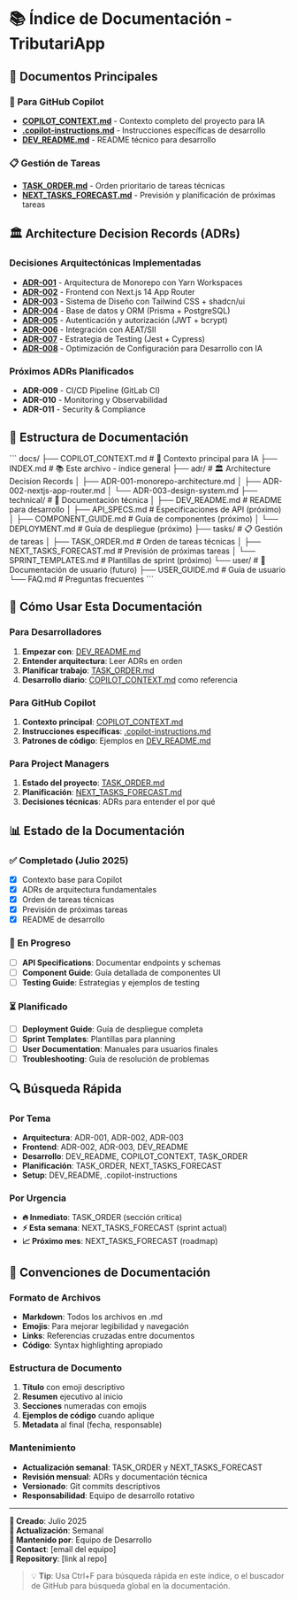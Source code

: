 # 📚 Índice de Documentación - TributariApp

## 🎯 Documentos Principales

### 🤖 Para GitHub Copilot

- **[COPILOT_CONTEXT.md](./COPILOT_CONTEXT.md)** - Contexto completo del proyecto para IA
- **[.copilot-instructions.md](../.copilot-instructions.md)** - Instrucciones específicas de desarrollo
- **[DEV_README.md](./technical/DEV_README.md)** - README técnico para desarrollo

### 📋 Gestión de Tareas

- **[TASK_ORDER.md](./tasks/TASK_ORDER.md)** - Orden prioritario de tareas técnicas
- **[NEXT_TASKS_FORECAST.md](./tasks/NEXT_TASKS_FORECAST.md)** - Previsión y planificación de próximas tareas

## 🏛️ Architecture Decision Records (ADRs)

### Decisiones Arquitectónicas Implementadas

- **[ADR-001](./adr/ADR-001-monorepo-architecture.md)** - Arquitectura de Monorepo con Yarn Workspaces
- **[ADR-002](./adr/ADR-002-nextjs-app-router.md)** - Frontend con Next.js 14 App Router
- **[ADR-003](./adr/ADR-003-design-system.md)** - Sistema de Diseño con Tailwind CSS + shadcn/ui
- **[ADR-004](./adr/ADR-004-database-prisma.md)** - Base de datos y ORM (Prisma + PostgreSQL)
- **[ADR-005](./adr/ADR-005-authentication-authorization.md)** - Autenticación y autorización (JWT + bcrypt)
- **[ADR-006](./adr/ADR-006-aeat-sii-integration.md)** - Integración con AEAT/SII
- **[ADR-007](./adr/ADR-007-testing-strategy.md)** - Estrategia de Testing (Jest + Cypress)
- **[ADR-008](./adr/ADR-008-configuration-optimization.md)** - Optimización de Configuración para Desarrollo con IA

### Próximos ADRs Planificados

- **ADR-009** - CI/CD Pipeline (GitLab CI)
- **ADR-010** - Monitoring y Observabilidad
- **ADR-011** - Security & Compliance

## 📁 Estructura de Documentación

\`\`\`
docs/
├── COPILOT_CONTEXT.md # 🤖 Contexto principal para IA
├── INDEX.md # 📚 Este archivo - índice general
├── adr/ # 🏛️ Architecture Decision Records
│ ├── ADR-001-monorepo-architecture.md
│ ├── ADR-002-nextjs-app-router.md
│ └── ADR-003-design-system.md
├── technical/ # 🔧 Documentación técnica
│ ├── DEV_README.md # README para desarrollo
│ ├── API_SPECS.md # Especificaciones de API (próximo)
│ ├── COMPONENT_GUIDE.md # Guía de componentes (próximo)
│ └── DEPLOYMENT.md # Guía de despliegue (próximo)
├── tasks/ # 📋 Gestión de tareas
│ ├── TASK_ORDER.md # Orden de tareas técnicas
│ ├── NEXT_TASKS_FORECAST.md # Previsión de próximas tareas
│ └── SPRINT_TEMPLATES.md # Plantillas de sprint (próximo)
└── user/ # 👥 Documentación de usuario (futuro)
├── USER_GUIDE.md # Guía de usuario
└── FAQ.md # Preguntas frecuentes
\`\`\`

## 🎯 Cómo Usar Esta Documentación

### Para Desarrolladores

1. **Empezar con**: [DEV_README.md](./technical/DEV_README.md)
2. **Entender arquitectura**: Leer ADRs en orden
3. **Planificar trabajo**: [TASK_ORDER.md](./tasks/TASK_ORDER.md)
4. **Desarrollo diario**: [COPILOT_CONTEXT.md](./COPILOT_CONTEXT.md) como referencia

### Para GitHub Copilot

1. **Contexto principal**: [COPILOT_CONTEXT.md](./COPILOT_CONTEXT.md)
2. **Instrucciones específicas**: [.copilot-instructions.md](../.copilot-instructions.md)
3. **Patrones de código**: Ejemplos en [DEV_README.md](./technical/DEV_README.md)

### Para Project Managers

1. **Estado del proyecto**: [TASK_ORDER.md](./tasks/TASK_ORDER.md)
2. **Planificación**: [NEXT_TASKS_FORECAST.md](./tasks/NEXT_TASKS_FORECAST.md)
3. **Decisiones técnicas**: ADRs para entender el por qué

## 📊 Estado de la Documentación

### ✅ Completado (Julio 2025)

- [x] Contexto base para Copilot
- [x] ADRs de arquitectura fundamentales
- [x] Orden de tareas técnicas
- [x] Previsión de próximas tareas
- [x] README de desarrollo

### 🔄 En Progreso

- [ ] **API Specifications**: Documentar endpoints y schemas
- [ ] **Component Guide**: Guía detallada de componentes UI
- [ ] **Testing Guide**: Estrategias y ejemplos de testing

### ⏳ Planificado

- [ ] **Deployment Guide**: Guía de despliegue completa
- [ ] **Sprint Templates**: Plantillas para planning
- [ ] **User Documentation**: Manuales para usuarios finales
- [ ] **Troubleshooting**: Guía de resolución de problemas

## 🔍 Búsqueda Rápida

### Por Tema

- **Arquitectura**: ADR-001, ADR-002, ADR-003
- **Frontend**: ADR-002, ADR-003, DEV_README
- **Desarrollo**: DEV_README, COPILOT_CONTEXT, TASK_ORDER
- **Planificación**: TASK_ORDER, NEXT_TASKS_FORECAST
- **Setup**: DEV_README, .copilot-instructions

### Por Urgencia

- **🔥 Inmediato**: TASK_ORDER (sección crítica)
- **⚡ Esta semana**: NEXT_TASKS_FORECAST (sprint actual)
- **📈 Próximo mes**: NEXT_TASKS_FORECAST (roadmap)

## 📝 Convenciones de Documentación

### Formato de Archivos

- **Markdown**: Todos los archivos en .md
- **Emojis**: Para mejorar legibilidad y navegación
- **Links**: Referencias cruzadas entre documentos
- **Código**: Syntax highlighting apropiado

### Estructura de Documento

1. **Título** con emoji descriptivo
2. **Resumen** ejecutivo al inicio
3. **Secciones** numeradas con emojis
4. **Ejemplos de código** cuando aplique
5. **Metadata** al final (fecha, responsable)

### Mantenimiento

- **Actualización semanal**: TASK_ORDER y NEXT_TASKS_FORECAST
- **Revisión mensual**: ADRs y documentación técnica
- **Versionado**: Git commits descriptivos
- **Responsabilidad**: Equipo de desarrollo rotativo

---

**📅 Creado**: Julio 2025  
**🔄 Actualización**: Semanal  
**👥 Mantenido por**: Equipo de Desarrollo  
**📧 Contact**: [email del equipo]  
**🔗 Repository**: [link al repo]

> 💡 **Tip**: Usa Ctrl+F para búsqueda rápida en este índice, o el buscador de GitHub para búsqueda global en la documentación.
